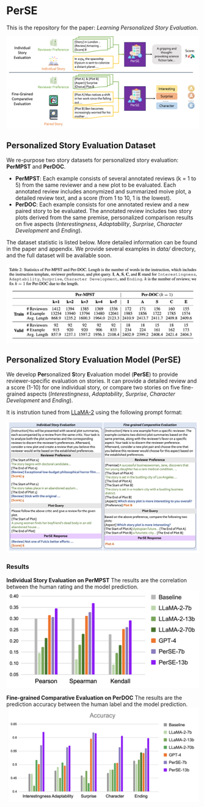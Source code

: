 # PerSE
This is the repository for the paper: *Learning Personalized Story Evaluation*.

![PerSE](figs/overview.jpg)

## Personalized Story Evaluation Dataset
We re-purpose two story datasets for personalized story evaluation: **PerMPST** and **PerDOC**. 

* **PerMPST**: Each example consists of several annotated reviews (k = 1 to 5) from the same reviewer and a new plot to be evaluated. Each annotated review includes anonymized and summarized moive plot, a detailed review text, and a score (from 1 to 10, 1 is the lowest).
* **PerDOC**: Each example consists for one annotated review and a new paired story to be evaluated. The annotated review includes two story plots derived from the same premise, personalized comparison results on five aspects (*Interestingness*, *Adaptability*, *Surprise*, *Character Development* and *Ending*).


The dataset statistic is listed below. More detailed information can be found in the paper and appendix.
We provide several examples in *data/* directory, and the full dataset will be available soon.

![Dataset](figs/dataset.png)


## Personalized Story Evaluation Model (PerSE)
We develop **Per**sonalized **S**tory **E**valuation model (**PerSE**) to provide reviewer-specific evaluation on stories. It can provide a detailed review and a score (1-10) for one individual story, or compare two stories on five fine-grained aspects (*Interestingness*, *Adaptability*, *Surprise*, *Character Development* and *Ending*). 

It is instrution tuned from [LLaMA-2](https://github.com/facebookresearch/llama) using the following prompt format:

![Prompt](figs/prompt.png)


### Results

**Individual Story Evaluation on PerMPST**
The results are the correlation between the human rating and the model prediction.
![Individual Story Evaluation](figs/ind.png)


**Fine-grained Comparative Evaluation on PerDOC**
The results are the prediction accuracy between the human label and the model prediction.
![Fine-grained Story Evaluation](figs/comp.png)